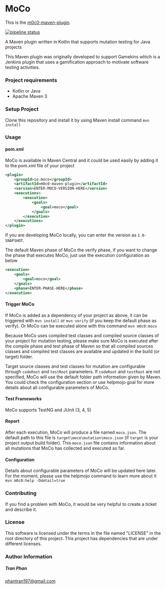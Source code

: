 # MoCo

This is the [m0c0-maven-plugin](http://moco.io/).

[![pipeline status](https://gitlab.infosun.fim.uni-passau.de/phan/moco/badges/master/pipeline.svg)](https://gitlab.infosun.fim.uni-passau.de/phan/moco/-/commits/master)


A Maven plugin written in Kotlin that supports mutation testing for Java projects

This Maven plugin was originally developed to support Gamekins which is a Jenkins plugin that uses a gamification
approach to motivate software testing activities.

### Project requirements

- Kotlin or Java
- Apache Maven 3

### Setup Project

Clone this repository and install it by using Maven install command
`mvn install`

### Usage

#### pom.xml
MoCo is available in Maven Central and it could be used easily by adding it to the pom.xml file of your project

```xml
<plugin>
    <groupId>io.moco</groupId>
    <artifactId>m0c0-maven-plugin</artifactId>
    <version>ENTER-MOCO-VERSION-HERE</version>
    <executions>
        <execution>
            <goals>
                <goal>moco</goal>
            </goals>
        </execution>
    </executions>
</plugin>
```

If you are developing MoCo locally, you can enter the version as `1.0-SNAPSHOT`.

The default Maven phase of MoCo the verify phase, if you want to change the phase that executes MoCo, just use the execution 
configuration as below

```xml
<execution>
    <goals>
        <goal>moco</goal>
    </goals>
    <phase>ENTER-PHASE-HERE</phase>
</execution>
```

#### Trigger MoCo
If MoCo is added as a dependency of your project as above, it can be triggered with 
`mvn install` or `mvn verify` (if you keep the default phase as verify). Or MoCo can be executed alone with this command
`mvn m0c0:moco`

Because MoCo uses compiled test classes and compiled source classes of your project for mutation testing, please make
sure MoCo is executed after the compile phase and test phase of Maven so that all compiled sources classes and compiled test classes
are available and updated in the build (or target) folder.

Target source classes and test classes for mutation are configurable through `codeRoot` and `testRoot` parameters.
If `codeRoot` and `testRoot` are not specified, MoCo will use the default folder path information given by Maven. You
could check the configuration section or use helpmojo goal for more details about all configurable parameters of MoCo.

#### Test Frameworks
MoCo supports TestNG and JUnit (3, 4, 5)

#### Report
After each execution, MoCo will produce a file named `moco.json`. The default path to this file is 
`target\moco\mutation\moco.json` (if `target` is your project output build folder).
This `moco.json` file contains information about all mutations that MoCo has collected and executed so far.


#### Configuration 
Details about configurable parameters of MoCo will be updated here later. For the moment, please use
the helpmojo command to learn more about it
`mvn m0c0:help -Ddetail=true`

### Contributing
If you find a problem with MoCo, it would be very helpful to create a ticket and describe it.

### License

This software is licensed under the terms in the file named "LICENSE" in the root directory of this project. This
project has dependencies that are under different licenses.

### Author Information

##### Tran Phan

phantran197@gmail.com
